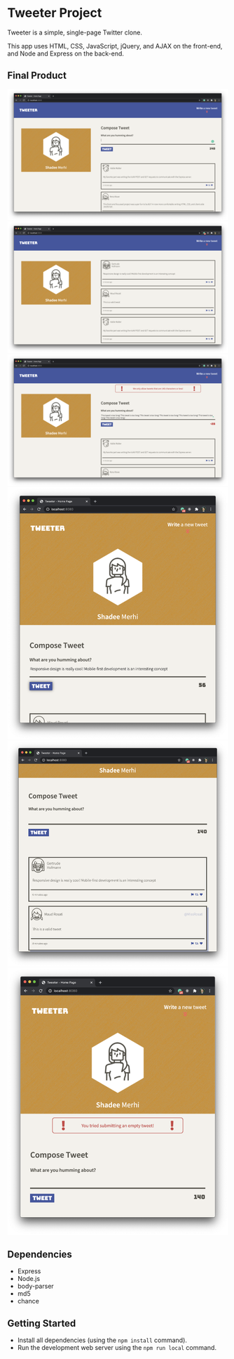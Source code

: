# Tweeter Project

Tweeter is a simple, single-page Twitter clone.

This app uses HTML, CSS, JavaScript, jQuery, and AJAX on the front-end, and Node and Express on the back-end.

## Final Product

!["Tweet feed (desktop) with compose section visible"](https://github.com/shadeemerhi/tweeter/blob/master/docs/feed-compose.png)
!["Tweet feed (desktop) with compose section hidden"](https://github.com/shadeemerhi/tweeter/blob/master/docs/feed-compose-hidden.png)
!["Character limit error message (desktop)"](https://github.com/shadeemerhi/tweeter/blob/master/docs/error.png)
!["Responsive mobile feed"](https://github.com/shadeemerhi/tweeter/blob/master/docs/responsive-1.png)
!["Responsive mobile feed 2"](https://github.com/shadeemerhi/tweeter/blob/master/docs/responsive-2.png)
!["Responsive mobile feed with 'empty tweet' error"](https://github.com/shadeemerhi/tweeter/blob/master/docs/responsive-error.png)


## Dependencies

- Express
- Node.js
- body-parser
- md5
- chance


## Getting Started

- Install all dependencies (using the `npm install` command).
- Run the development web server using the `npm run local` command.
